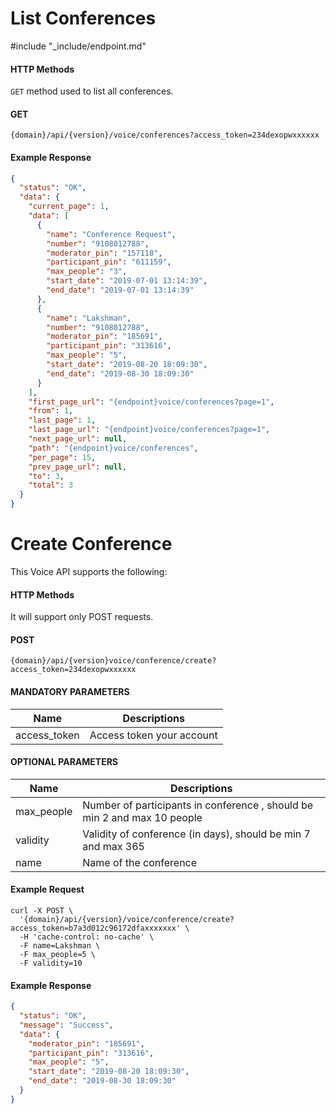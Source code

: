 # List Conferences
#include "_include/endpoint.md"

#### HTTP Methods

`GET` method used to list all conferences.

#### GET

```
{domain}/api/{version}/voice/conferences?access_token=234dexopwxxxxxx
```

#### Example Response

```json
{
  "status": "OK",
  "data": {
    "current_page": 1,
    "data": [
      {
        "name": "Conference Request",
        "number": "9108012788",
        "moderator_pin": "157118",
        "participant_pin": "611159",
        "max_people": "3",
        "start_date": "2019-07-01 13:14:39",
        "end_date": "2019-07-01 13:14:39"
      },
      {
        "name": "Lakshman",
        "number": "9108012788",
        "moderator_pin": "185691",
        "participant_pin": "313616",
        "max_people": "5",
        "start_date": "2019-08-20 18:09:30",
        "end_date": "2019-08-30 18:09:30"
      }
    ],
    "first_page_url": "{endpoint}voice/conferences?page=1",
    "from": 1,
    "last_page": 1,
    "last_page_url": "{endpoint}voice/conferences?page=1",
    "next_page_url": null,
    "path": "{endpoint}voice/conferences",
    "per_page": 15,
    "prev_page_url": null,
    "to": 3,
    "total": 3
  }
}
```

# Create Conference

This Voice API supports the following:

#### HTTP Methods

It will support only POST requests.

#### POST

```
{domain}/api/{version}voice/conference/create?access_token=234dexopwxxxxxx
```

#### MANDATORY PARAMETERS

| Name         | Descriptions              |
| ------------ | ------------------------- |
| access_token | Access token your account |

#### OPTIONAL PARAMETERS

| Name       | Descriptions                                                             |
| ---------- | ------------------------------------------------------------------------ |
| max_people | Number of participants in conference , should be min 2 and max 10 people |
| validity   | Validity of conference (in days), should be min 7 and max 365            |
| name       | Name of the conference                                                   |

#### Example Request

```
curl -X POST \
  '{domain}/api/{version}/voice/conference/create?access_token=b7a3d012c96172dfaxxxxxxx' \
  -H 'cache-control: no-cache' \
  -F name=Lakshman \
  -F max_people=5 \
  -F validity=10
```

#### Example Response

```json
{
  "status": "OK",
  "message": "Success",
  "data": {
    "moderator_pin": "185691",
    "participant_pin": "313616",
    "max_people": "5",
    "start_date": "2019-08-20 18:09:30",
    "end_date": "2019-08-30 18:09:30"
  }
}
```
